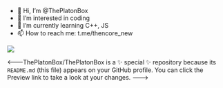 - 👋 Hi, I’m @ThePlatonBox
- 👀 I’m interested in coding
- 🌱 I’m currently learning C++, JS
- 📫 How to reach me: t.me/thencore_new

![](https://komarev.com/ghpvc/?username=Nefrit9087)

<——-ThePlatonBox/ThePlatonBox is a ✨ special ✨ repository because its `README.md` (this file) appears on your GitHub profile.
You can click the Preview link to take a look at your changes.
--->
